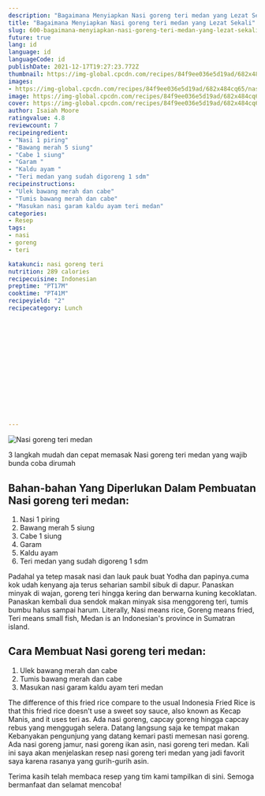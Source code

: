 ```yaml
---
description: "Bagaimana Menyiapkan Nasi goreng teri medan yang Lezat Sekali"
title: "Bagaimana Menyiapkan Nasi goreng teri medan yang Lezat Sekali"
slug: 600-bagaimana-menyiapkan-nasi-goreng-teri-medan-yang-lezat-sekali
future: true
lang: id
language: id
languageCode: id
publishDate: 2021-12-17T19:27:23.772Z 
thumbnail: https://img-global.cpcdn.com/recipes/84f9ee036e5d19ad/682x484cq65/nasi-goreng-teri-medan-foto-resep-utama.webp
images:
- https://img-global.cpcdn.com/recipes/84f9ee036e5d19ad/682x484cq65/nasi-goreng-teri-medan-foto-resep-utama.webp
image: https://img-global.cpcdn.com/recipes/84f9ee036e5d19ad/682x484cq65/nasi-goreng-teri-medan-foto-resep-utama.webp
cover: https://img-global.cpcdn.com/recipes/84f9ee036e5d19ad/682x484cq65/nasi-goreng-teri-medan-foto-resep-utama.webp
author: Isaiah Moore
ratingvalue: 4.8
reviewcount: 7
recipeingredient:
- "Nasi 1 piring"
- "Bawang merah 5 siung"
- "Cabe 1 siung"
- "Garam "
- "Kaldu ayam "
- "Teri medan yang sudah digoreng 1 sdm"
recipeinstructions:
- "Ulek bawang merah dan cabe"
- "Tumis bawang merah dan cabe"
- "Masukan nasi garam kaldu ayam teri medan"
categories:
- Resep
tags:
- nasi
- goreng
- teri

katakunci: nasi goreng teri 
nutrition: 289 calories
recipecuisine: Indonesian
preptime: "PT17M"
cooktime: "PT41M"
recipeyield: "2"
recipecategory: Lunch


     
    
    
    
    
    
    
    
    
    
    
      
    
---
```



![Nasi goreng teri medan](https://img-global.cpcdn.com/recipes/84f9ee036e5d19ad/682x484cq65/nasi-goreng-teri-medan-foto-resep-utama.webp)

3 langkah mudah dan cepat memasak  Nasi goreng teri medan yang wajib bunda coba dirumah

<!--inarticleads1-->

## Bahan-bahan Yang Diperlukan Dalam Pembuatan Nasi goreng teri medan:

1. Nasi 1 piring
1. Bawang merah 5 siung
1. Cabe 1 siung
1. Garam 
1. Kaldu ayam 
1. Teri medan yang sudah digoreng 1 sdm

Padahal ya tetep masak nasi dan lauk pauk buat Yodha dan papinya.cuma kok udah kenyang aja terus seharian sambil sibuk di dapur. Panaskan minyak di wajan, goreng teri hingga kering dan berwarna kuning kecoklatan. Panaskan kembali dua sendok makan minyak sisa menggoreng teri, tumis bumbu halus sampai harum. Literally, Nasi means rice, Goreng means fried, Teri means small fish, Medan is an Indonesian&#39;s province in Sumatran island. 

<!--inarticleads2-->

## Cara Membuat Nasi goreng teri medan:

1. Ulek bawang merah dan cabe
1. Tumis bawang merah dan cabe
1. Masukan nasi garam kaldu ayam teri medan


The difference of this fried rice compare to the usual Indonesia Fried Rice is that this fried rice doesn&#39;t use a sweet soy sauce, also known as Kecap Manis, and it uses teri as. Ada nasi goreng, capcay goreng hingga capcay rebus yang menggugah selera. Datang langsung saja ke tempat makan Kebanyakan pengunjung yang datang kemari pasti memesan nasi goreng. Ada nasi goreng jamur, nasi goreng ikan asin, nasi goreng teri medan. Kali ini saya akan menjelaskan resep nasi goreng teri medan yang jadi favorit saya karena rasanya yang gurih-gurih asin. 

Terima kasih telah membaca resep yang tim kami tampilkan di sini. Semoga bermanfaat dan selamat mencoba!
